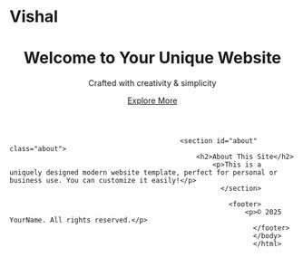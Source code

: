 # Vishal
<!DOCTYPE html>
<html lang="en">
<head>
  <meta charset="UTF-8" />
    <meta name="viewport" content="width=device-width, initial-scale=1.0" />
      <title>Unique Website</title>
        <link rel="stylesheet" href="style.css" />
          <link href="https://fonts.googleapis.com/css2?family=Poppins:wght@400;600&display=swap" rel="stylesheet" />
          </head>
          <body>
            <header class="hero">
                <div class="overlay"></div>
                    <div class="content">
                          <h1>Welcome to Your Unique Website</h1>
                                <p>Crafted with creativity & simplicity</p>
                                      <a href="#about" class="btn">Explore More</a>
                                          </div>
                                            </header>

                                              <section id="about" class="about">
                                                  <h2>About This Site</h2>
                                                      <p>This is a uniquely designed modern website template, perfect for personal or business use. You can customize it easily!</p>
                                                        </section>

                                                          <footer>
                                                              <p>© 2025 YourName. All rights reserved.</p>
                                                                </footer>
                                                                </body>
                                                                </html>